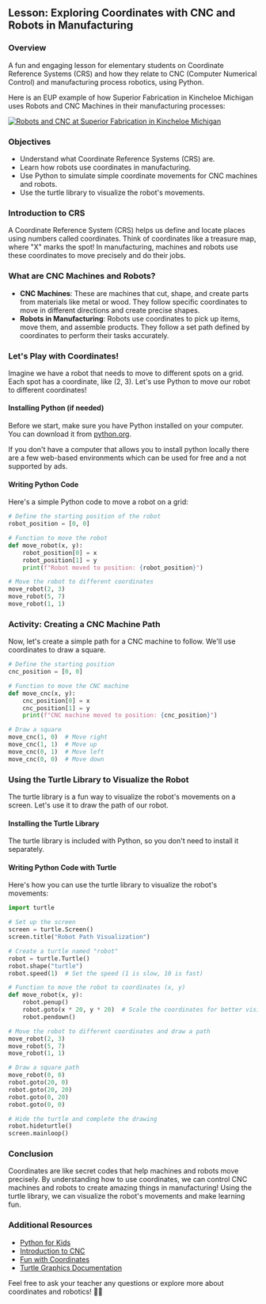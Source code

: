 ## Lesson: Exploring Coordinates with CNC and Robots in Manufacturing

### Overview 
A fun and engaging lesson for elementary students on Coordinate Reference Systems (CRS) and how they relate to CNC (Computer Numerical Control) and manufacturing process robotics, using Python.

Here is an EUP example of how Superior Fabrication in Kincheloe Michigan uses Robots and CNC Machines in their manufacturing processes:

[![Robots and CNC at Superior Fabrication in Kincheloe Michigan](https://img.youtube.com/vi/m-r8qJJoS9Y/0.jpg)](https://youtu.be/m-r8qJJoS9Y?si=TGi9Rss5iJKmt8ov)

### Objectives
- Understand what Coordinate Reference Systems (CRS) are.
- Learn how robots use coordinates in manufacturing.
- Use Python to simulate simple coordinate movements for CNC machines and robots.
- Use the turtle library to visualize the robot's movements.

### Introduction to CRS
A Coordinate Reference System (CRS) helps us define and locate places using numbers called coordinates. Think of coordinates like a treasure map, where "X" marks the spot! In manufacturing, machines and robots use these coordinates to move precisely and do their jobs.

### What are CNC Machines and Robots?
- **CNC Machines**: These are machines that cut, shape, and create parts from materials like metal or wood. They follow specific coordinates to move in different directions and create precise shapes.
- **Robots in Manufacturing**: Robots use coordinates to pick up items, move them, and assemble products. They follow a set path defined by coordinates to perform their tasks accurately.

### Let's Play with Coordinates!
Imagine we have a robot that needs to move to different spots on a grid. Each spot has a coordinate, like (2, 3). Let's use Python to move our robot to different coordinates!

#### Installing Python (if needed)
Before we start, make sure you have Python installed on your computer. You can download it from [python.org](https://www.python.org/downloads/).

If you don't have a computer that allows you to install python locally there are a few web-based environments which can be used for free and a not supported by ads.

#### Writing Python Code
Here's a simple Python code to move a robot on a grid:

```python
# Define the starting position of the robot
robot_position = [0, 0]

# Function to move the robot
def move_robot(x, y):
    robot_position[0] = x
    robot_position[1] = y
    print(f"Robot moved to position: {robot_position}")

# Move the robot to different coordinates
move_robot(2, 3)
move_robot(5, 7)
move_robot(1, 1)
```

### Activity: Creating a CNC Machine Path
Now, let's create a simple path for a CNC machine to follow. We'll use coordinates to draw a square.

```python
# Define the starting position
cnc_position = [0, 0]

# Function to move the CNC machine
def move_cnc(x, y):
    cnc_position[0] = x
    cnc_position[1] = y
    print(f"CNC machine moved to position: {cnc_position}")

# Draw a square
move_cnc(1, 0)  # Move right
move_cnc(1, 1)  # Move up
move_cnc(0, 1)  # Move left
move_cnc(0, 0)  # Move down
```

### Using the Turtle Library to Visualize the Robot
The turtle library is a fun way to visualize the robot's movements on a screen. Let's use it to draw the path of our robot.

#### Installing the Turtle Library
The turtle library is included with Python, so you don't need to install it separately.

#### Writing Python Code with Turtle
Here's how you can use the turtle library to visualize the robot's movements:

```python
import turtle

# Set up the screen
screen = turtle.Screen()
screen.title("Robot Path Visualization")

# Create a turtle named "robot"
robot = turtle.Turtle()
robot.shape("turtle")
robot.speed(1)  # Set the speed (1 is slow, 10 is fast)

# Function to move the robot to coordinates (x, y)
def move_robot(x, y):
    robot.penup()
    robot.goto(x * 20, y * 20)  # Scale the coordinates for better visibility
    robot.pendown()

# Move the robot to different coordinates and draw a path
move_robot(2, 3)
move_robot(5, 7)
move_robot(1, 1)

# Draw a square path
move_robot(0, 0)
robot.goto(20, 0)
robot.goto(20, 20)
robot.goto(0, 20)
robot.goto(0, 0)

# Hide the turtle and complete the drawing
robot.hideturtle()
screen.mainloop()
```

### Conclusion
Coordinates are like secret codes that help machines and robots move precisely. By understanding how to use coordinates, we can control CNC machines and robots to create amazing things in manufacturing! Using the turtle library, we can visualize the robot's movements and make learning fun.

### Additional Resources
- [Python for Kids](https://www.python.org/about/gettingstarted/)
- [Introduction to CNC](https://en.wikipedia.org/wiki/Numerical_control)
- [Fun with Coordinates](https://www.mathsisfun.com/data/cartesian-coordinates.html)
- [Turtle Graphics Documentation](https://docs.python.org/3/library/turtle.html)

Feel free to ask your teacher any questions or explore more about coordinates and robotics! 🚀🤖